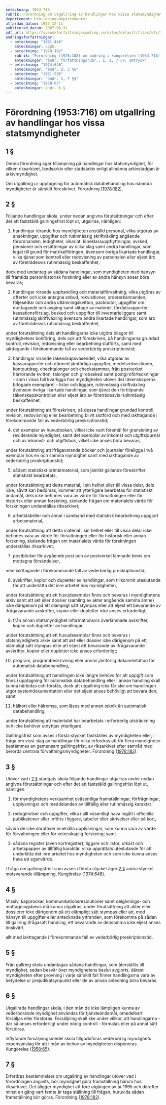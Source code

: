 ```yaml
---
beteckning: 1953:716
rubrik: Förordning om utgallring av handlingar hos vissa statsmyndigheter
departement: Utbildningsdepartementet
utfardad_datum: 1953-12-11
publicerad_datum: 2007-08-31
pdf_url: https://svenskforfattningssamling.se/sites/default/files/sfs/1953-12/SFS1953-716.pdf
andringsforfattningar:
  - beteckning: "1991:446"
    anteckningar: upph.
  - beteckning: "1978:182"
    rubrik: "Förordning (1978:182) om ändring i kungörelsen (1953:716) angående utgallring av handlingar hos vissa statsmyndigheter"
    anteckningar: "ändr. författningsrubr., 1, 2, 7 §§; omtryck"
  - beteckning: "1974:646"
    anteckningar: "ändr. 2, 3 §§"
  - beteckning: "1961:595"
    anteckningar: "ändr. 1, 7 §§"
  - beteckning: "1958:65"
    anteckningar: ändr. 6 §
---
```


# Förordning (1953:716) om utgallring av handlingar hos vissa statsmyndigheter

## 1 §

Denna förordning äger tillämpning på handlingar hos statsmyndighet, för vilken riksarkivet, landsarkiv eller stadsarkiv enligt allmänna arkivstadgan är arkivmyndighet.

Om utgallring ur upptagning för automatisk databehandling hos nämnda myndigheter är särskilt föreskrivet. Förordning ([1978:182](https://selex.se/eli/sfs/1978/182)).

## 2 §

Följande handlingar skola, under nedan angivna förutsättningar och efter det att fastställd gallringsfrist löpt ut, utgallras, nämligen:

1) handlingar rörande hos myndigheten anställd personal, vilka utgöras av ansökningar, uppgifter och rutinmässig skriftväxling angående förordnanden, ledigheter, vikariat, löneklassuppflyttningar, avsked, pensioner och ersättningar av olika slag samt andra handlingar, som legat till grund för matrikelföringen, ävensom övriga likartade handlingar, vilka tjänat som kontroll eller redovisning av personalen eller eljest äro av företrädesvis rutinmässig beskaffenhet,

dock med undantag av sådana handlingar, som myndigheten med hänsyn till framtida personhistorisk forskning eller av andra hänsyn anser böra bevaras;

2) handlingar rörande upphandling och materialförvaltning, vilka utgöras av offerter och icke antagna anbud, rekvisitioner, ordererkännanden, följesedlar och andra utlämningskvitton, packnotor, uppgifter om mottagande och avgång samt slitage av materiel, förrådsrapporter, kassationsförslag, besked och uppgifter till inventarieliggare samt rutinmässig skriftväxling ävensom andra likartade handlingar, som äro av företrädesvis rutinmässig beskaffenhet,

under förutsättning dels att handlingarna icke utgöra bilagor till myndighetens bokföring, dels ock att föreskriven, på handlingarna grundad kontroll, revision, redovisning eller bearbetning slutförts, samt med iakttagande i förekommande fall av vederbörlig preskriptionstid;

3) handlingar rörande räkenskapsväsendet, vilka utgöras av kassarapporter och därmed jämförliga uppgifter, medelsrekvisitioner, kontoutdrag, checktalonger och checkstammar, från postverket härrörande kvitton, talonger och girobesked samt postgiroförteckningar - som i vissa fall kvarligga hos myndigheten utöver det räkenskaperna bifogade exemplaret - listor och liggare, rutinmässig skriftväxling ävensom övriga likartade handlingar, som tjänat den fortlöpande räkenskapskontrollen eller eljest äro av företrädesvis rutinmässig beskaffenhet,

under förutsättning att föreskriven, på dessa handlingar grundad kontroll, revision, redovisning eller bearbetning blivit slutförd och med iakttagande i förekommande fall av vederbörlig preskriptionstid;

4) det exemplar av huvudboken, vilket icke varit föremål för granskning av reviderande myndighet, samt det exemplar av inkomst och utgiftsjournal och av inkomst- och utgiftsbok, vilket icke anses böra bevaras,

under förutsättning att ifrågavarande böcker och journaler föreligga i två exemplar hos en och samma myndighet samt med iakttagande av vederbörlig preskriptionstid;

5) sådant statistiskt primärmaterial, som jämlikt gällande föreskrifter statistiskt bearbetats,

under förutsättning att detta material, i sin helhet eller till vissa delar, dels icke, såvitt kan bedömas, kommer att ytterligare bearbetas för statistiskt ändamål, dels icke befinnes vara av värde för förvaltningen eller för historisk eller annan forskning, skolande frågan om materialets värde för forskningen underställas riksarkivet;

6) arbetstabeller och annat i samband med statistisk bearbetning uppgjort arbetsmaterial,

under förutsättning att detta material i sin helhet eller till vissa delar icke befinnes vara av värde för förvaltningen eller för historisk eller annan forskning, skolande frågan om materialets värde för forskningen underställas riksarkivet;

7) postböcker för avgående post och av postverket lämnade bevis om mottagna försändelser,

med iakttagande i förekommande fall av vederbörlig preskriptionstid;

8) avskrifter, kopior och dupletter av handlingar, som tillkommit uteslutande för att underlätta det inre arbetet hos myndigheten,

under förutsättning att ett huvudexemplar finns och bevaras i myndighetens arkiv samt att akt eller dossier (samling av akter angående samma ämne) icke därigenom på ett olämpligt sätt stympas eller att eljest ett bevarande av ifrågavarande avskrifter, kopior eller dupletter icke anses erforderligt;

9) från annan statsmyndighet informationsvis överlämnade avskrifter, kopior och dupletter av handlingar,

under förutsättning att ett huvudexemplar finns och bevaras i statsmyndighets arkiv samt att akt eller dossier icke därigenom på ett olämpligt sätt stympas eller att eljest ett bevarande av ifrågavarande avskrifter, kopior eller dupletter icke anses erforderligt;

10) program, programbeskrivning eller annan jämförlig dokumentation för automatisk databehandling,

under förutsättning att handlingen icke längre behövs för att uppgift som finns i upptagning för automatisk databehandling eller i annan handling skall kunna härledas och förstås, dock att utgallring icke får ske om handlingen utgör systemdokumentation eller det eljest anses behövligt att bevara den; samt

11) hålkort eller hålremsa, som läses med annan teknik än automatisk databehandling,

under förutsättning att materialet har bearbetats i erforderlig utsträckning och icke behöver utnyttjas ytterligare.

Gallringsfrist som avses i första stycket fastställes av myndigheten eller, i fråga om visst slag av handlingar för vilka erfordras att för flera myndigheter bestämmes en gemensam gallringsfrist, av riksarkivet efter samråd med berörda centrala förvaltningsmyndigheter. Förordning ([1978:182](https://selex.se/eli/sfs/1978/182)).

## 3 §

Utöver vad i [2 §](#2) stadgats skola följande handlingar utgallras under nedan angivna förutsättningar och efter det att fastställd gallringsfrist löpt ut, nämligen:

1) för myndighetens verksamhet oväsentliga framställningar, förfrågningar, upplysningar och meddelanden av tillfällig eller rutinmässig karaktär;

2) redogörelser och uppgifter, vilka i allt väsentligt hava ingått i officiella publikationer eller införts i liggare, tabeller eller skrivelser eller på kort,

såvida de icke därutöver innehålla upplysningar, som kunna vara av värde för förvaltningen eller för vetenskaplig forskning; samt

3) sådana register (även kortregister), liggare och listor, utkast och arbetspapper av tillfällig karaktär, vilka upprättats uteslutande för att underlätta det inre arbetet hos myndigheten och som icke kunna anses hava ett egenvärde.

I fråga om gallringsfrist som avses i första stycket äger [2 §](#2) andra stycket motsvarande tillämpning. Kungörelse ([1974:646](https://selex.se/eli/sfs/1974/646)).

## 4 §

Missiv, kapprockar, kommunikationsresolutioner samt delgivnings- och mottagningsbevis må kunna utgallras, under förutsättning att akter eller dossierer icke därigenom på ett olämpligt sätt stympas eller att, med hänsyn till uppgifter eller antecknade yttranden, som förekomma på sådan till gallring ifrågasatt handling, ett bevarande av densamma icke eljest anses önskvärt,

allt med iakttagande i förekommande fall av vederbörlig preskriptionstid.

## 5 §

Från gallring skola undantagas sådana handlingar, som återställts till myndighet, sedan besvär över myndighetens beslut avgjorts, därest myndigheten efter prövning i varje särskilt fall finner handlingarna vara av betydelse ur prejudikatsynpunkt eller de av annan anledning böra bevaras.

## 6 §

Utgallrade handlingar skola, i den mån de icke lämpligen kunna av vederbörande myndighet användas för tjänsteändamål, omedelbart försäljas eller förstöras. Försäljning skall ske under villkor, att handlingarna - där så anses erforderligt under nödig kontroll - förmalas eller på annat sätt förstöras.

Inflytande försäljningsmedel skola tillgodoföras vederbörlig myndighets expensanslag för att i mån av behov av myndigheten disponeras. Kungörelse ([1958:65](https://selex.se/eli/sfs/1958/65)).

## 7 §

Erfordras bestämmelser om utgallring av handlingar utöver vad i förordningen angivits, bör myndighet göra framställning härom hos riksarkivet. Det åligger myndighet att före utgången av år 1965 och därefter minst en gång vart femte år taga ställning till frågan, huruvida sådan framställning bör göras. Förordning ([1978:182](https://selex.se/eli/sfs/1978/182)).